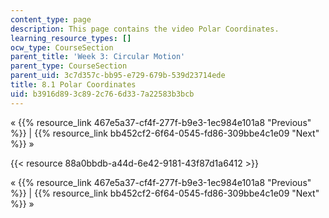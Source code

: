 ```yaml
---
content_type: page
description: This page contains the video Polar Coordinates.
learning_resource_types: []
ocw_type: CourseSection
parent_title: 'Week 3: Circular Motion'
parent_type: CourseSection
parent_uid: 3c7d357c-bb95-e729-679b-539d23714ede
title: 8.1 Polar Coordinates
uid: b3916d89-3c89-2c76-6d33-7a22583b3bcb
---
```


« {{% resource_link 467e5a37-cf4f-277f-b9e3-1ec984e101a8 "Previous" %}} | {{% resource_link bb452cf2-6f64-0545-fd86-309bbe4c1e09 "Next" %}} »

{{< resource 88a0bbdb-a44d-6e42-9181-43f87d1a6412 >}}

« {{% resource_link 467e5a37-cf4f-277f-b9e3-1ec984e101a8 "Previous" %}} | {{% resource_link bb452cf2-6f64-0545-fd86-309bbe4c1e09 "Next" %}} »